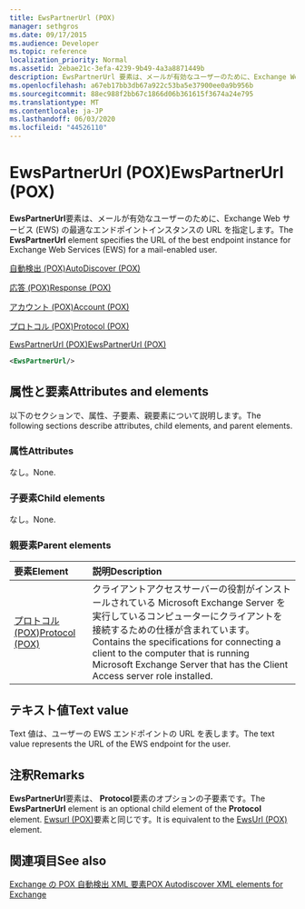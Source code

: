 ```yaml
---
title: EwsPartnerUrl (POX)
manager: sethgros
ms.date: 09/17/2015
ms.audience: Developer
ms.topic: reference
localization_priority: Normal
ms.assetid: 2ebae21c-3efa-4239-9b49-4a3a8871449b
description: EwsPartnerUrl 要素は、メールが有効なユーザーのために、Exchange Web サービス (EWS) の最適なエンドポイントインスタンスの URL を指定します。
ms.openlocfilehash: a67eb17bb3db67a922c53ba5e37900ee0a9b956b
ms.sourcegitcommit: 88ec988f2bb67c1866d06b361615f3674a24e795
ms.translationtype: MT
ms.contentlocale: ja-JP
ms.lasthandoff: 06/03/2020
ms.locfileid: "44526110"
---
```

# <a name="ewspartnerurl-pox"></a><span data-ttu-id="f362b-103">EwsPartnerUrl (POX)</span><span class="sxs-lookup"><span data-stu-id="f362b-103">EwsPartnerUrl (POX)</span></span>

<span data-ttu-id="f362b-104">**EwsPartnerUrl**要素は、メールが有効なユーザーのために、Exchange Web サービス (EWS) の最適なエンドポイントインスタンスの URL を指定します。</span><span class="sxs-lookup"><span data-stu-id="f362b-104">The **EwsPartnerUrl** element specifies the URL of the best endpoint instance for Exchange Web Services (EWS) for a mail-enabled user.</span></span> 
  
[<span data-ttu-id="f362b-105">自動検出 (POX)</span><span class="sxs-lookup"><span data-stu-id="f362b-105">AutoDiscover (POX)</span></span>](autodiscover-pox.md)
  
[<span data-ttu-id="f362b-106">応答 (POX)</span><span class="sxs-lookup"><span data-stu-id="f362b-106">Response (POX)</span></span>](response-pox.md)
  
[<span data-ttu-id="f362b-107">アカウント (POX)</span><span class="sxs-lookup"><span data-stu-id="f362b-107">Account (POX)</span></span>](account-pox.md)
  
[<span data-ttu-id="f362b-108">プロトコル (POX)</span><span class="sxs-lookup"><span data-stu-id="f362b-108">Protocol (POX)</span></span>](protocol-pox.md)
  
[<span data-ttu-id="f362b-109">EwsPartnerUrl (POX)</span><span class="sxs-lookup"><span data-stu-id="f362b-109">EwsPartnerUrl (POX)</span></span>](ewspartnerurl-pox.md)
  
```XML
<EwsPartnerUrl/>
```

## <a name="attributes-and-elements"></a><span data-ttu-id="f362b-110">属性と要素</span><span class="sxs-lookup"><span data-stu-id="f362b-110">Attributes and elements</span></span>

<span data-ttu-id="f362b-111">以下のセクションで、属性、子要素、親要素について説明します。</span><span class="sxs-lookup"><span data-stu-id="f362b-111">The following sections describe attributes, child elements, and parent elements.</span></span>
  
### <a name="attributes"></a><span data-ttu-id="f362b-112">属性</span><span class="sxs-lookup"><span data-stu-id="f362b-112">Attributes</span></span>

<span data-ttu-id="f362b-113">なし。</span><span class="sxs-lookup"><span data-stu-id="f362b-113">None.</span></span>
  
### <a name="child-elements"></a><span data-ttu-id="f362b-114">子要素</span><span class="sxs-lookup"><span data-stu-id="f362b-114">Child elements</span></span>

<span data-ttu-id="f362b-115">なし。</span><span class="sxs-lookup"><span data-stu-id="f362b-115">None.</span></span>
  
### <a name="parent-elements"></a><span data-ttu-id="f362b-116">親要素</span><span class="sxs-lookup"><span data-stu-id="f362b-116">Parent elements</span></span>

|<span data-ttu-id="f362b-117">**要素**</span><span class="sxs-lookup"><span data-stu-id="f362b-117">**Element**</span></span>|<span data-ttu-id="f362b-118">**説明**</span><span class="sxs-lookup"><span data-stu-id="f362b-118">**Description**</span></span>|
|:-----|:-----|
|[<span data-ttu-id="f362b-119">プロトコル (POX)</span><span class="sxs-lookup"><span data-stu-id="f362b-119">Protocol (POX)</span></span>](protocol-pox.md) <br/> |<span data-ttu-id="f362b-120">クライアントアクセスサーバーの役割がインストールされている Microsoft Exchange Server を実行しているコンピューターにクライアントを接続するための仕様が含まれています。</span><span class="sxs-lookup"><span data-stu-id="f362b-120">Contains the specifications for connecting a client to the computer that is running Microsoft Exchange Server that has the Client Access server role installed.</span></span>  <br/> |
   
## <a name="text-value"></a><span data-ttu-id="f362b-121">テキスト値</span><span class="sxs-lookup"><span data-stu-id="f362b-121">Text value</span></span>

<span data-ttu-id="f362b-122">Text 値は、ユーザーの EWS エンドポイントの URL を表します。</span><span class="sxs-lookup"><span data-stu-id="f362b-122">The text value represents the URL of the EWS endpoint for the user.</span></span>
  
## <a name="remarks"></a><span data-ttu-id="f362b-123">注釈</span><span class="sxs-lookup"><span data-stu-id="f362b-123">Remarks</span></span>

<span data-ttu-id="f362b-124">**EwsPartnerUrl**要素は、 **Protocol**要素のオプションの子要素です。</span><span class="sxs-lookup"><span data-stu-id="f362b-124">The **EwsPartnerUrl** element is an optional child element of the **Protocol** element.</span></span> <span data-ttu-id="f362b-125">[Ewsurl (POX)](ewsurl-pox.md)要素と同じです。</span><span class="sxs-lookup"><span data-stu-id="f362b-125">It is equivalent to the [EwsUrl (POX)](ewsurl-pox.md) element.</span></span> 
  
## <a name="see-also"></a><span data-ttu-id="f362b-126">関連項目</span><span class="sxs-lookup"><span data-stu-id="f362b-126">See also</span></span>



[<span data-ttu-id="f362b-127">Exchange の POX 自動検出 XML 要素</span><span class="sxs-lookup"><span data-stu-id="f362b-127">POX Autodiscover XML elements for Exchange</span></span>](pox-autodiscover-xml-elements-for-exchange.md)

